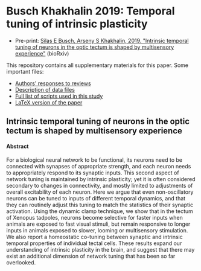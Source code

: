 Busch Khakhalin 2019: Temporal tuning of intrinsic plasticity
==================

* Pre-print: [Silas E Busch, Arseny S Khakhalin, 2019. "Intrinsic temporal tuning of neurons in the optic tectum is shaped by multisensory experience"](https://www.biorxiv.org/content/10.1101/540898v1) (bioRxiv)
 
This repository contains all supplementary materials for this paper. Some important files:

* [Authors' responses to reviews](reviews%20and%20responses.md)
* [Description of data files](Data_key.md)
* [Full list of scripts used in this study](Workflow.md)
* [LaTeX version of the paper](main.tex)

## Intrinsic temporal tuning of neurons in the optic tectum is shaped by multisensory experience

#### Abstract

For a biological neural network to be functional, its neurons need to be connected with synapses of appropriate strength, and each neuron needs to appropriately respond to its synaptic inputs. This second aspect of network tuning is maintained by intrinsic plasticity; yet it is often considered secondary to changes in connectivity, and mostly limited to adjustments of overall excitability of each neuron. Here we argue that even non-oscillatory neurons can be tuned to inputs of different temporal dynamics, and that they can routinely adjust this tuning to match the statistics of their synaptic activation. Using the dynamic clamp technique, we show that in the tectum of Xenopus tadpoles, neurons become selective for faster inputs when animals are exposed to fast visual stimuli, but remain responsive to longer inputs in animals exposed to slower, looming or multisensory stimulation. We also report a homeostatic co-tuning between synaptic and intrinsic temporal properties of individual tectal cells. These results expand our understanding of intrinsic plasticity in the brain, and suggest that there may exist an additional dimension of network tuning that has been so far overlooked.
